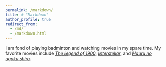```yaml
---
permalink: /markdown/
title: # "Markdown"
author_profile: true
redirect_from: 
  - /md/
  - /markdown.html
---
```


I am fond of playing badminton and watching movies in my spare time. My favorite movies include [*The legend of 1900*](https://www.imdb.com/title/tt0120731/), [*Interstellar*](https://www.imdb.com/title/tt0816692/), and [*Hauru no ugoku shiro*](https://www.imdb.com/title/tt0347149/).
